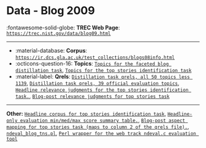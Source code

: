 # Data - Blog 2009 

:fontawesome-solid-globe: **TREC Web Page**: [`https://trec.nist.gov/data/blog09.html`](https://trec.nist.gov/data/blog09.html)

---

- :material-database: **Corpus**: [`https://ir.dcs.gla.ac.uk/test_collections/blogs08info.html`](https://ir.dcs.gla.ac.uk/test_collections/blogs08info.html)
- :octicons-question-16: **Topics**: [`Topics for the faceted blog distillation task`](https://trec.nist.gov/data/blog/09/09.distillation-topics.1101-1150), [`Topics for the top stories identification task`](https://trec.nist.gov/data/blog/09/09.topstories-topics.1-55)
- :material-label: **Qrels**: [`Distillation task qrels, all 50 topics less 1139`](https://trec.nist.gov/data/blog/09/09.distillation-qrels.full), [`Distillation task qrels, 39 official evaluation topics`](https://trec.nist.gov/data/blog/09/09.distillation-qrels.official), [`Headline relevance judgments for the top stories identification task.`](https://trec.nist.gov/data/blog/09/09.topstories-topics.1-55), [`Blog-post relevance judgments for top stories task`](https://trec.nist.gov/data/blog/09/blog09.topnews-blogpost.qrels)


---

**Other:** [`Headline corpus for top stories identification task`](https://trec.nist.gov/data/blog/09/09.nytimes-headline-corpus.gz), [`Headline-only evaluation min/med/max score summary table.`](https://trec.nist.gov/data/blog/09/blog.topstories.headlines), [`Blog-post aspect mapping for top stories task (maps to column 2 of the qrels file).`](https://trec.nist.gov/data/blog/09/blog09.topnews-blogpost.aspects), [`ndeval_blog_tns.pl`](https://trec.nist.gov/data/blog/09/ndeval_blog_tns.pl), [`Perl wrapper for the web track ndeval.c evaluation tool`](https://trec.nist.gov/data/blog/09/ndeval.c)
